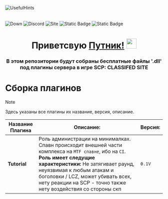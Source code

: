 
 ![UsefulHints](https://media.discordapp.net/attachments/1343943588299538492/1350831984804364308/Frame_19.png?ex=67d82bd2&is=67d6da52&hm=c7fd0bed9b4e662305e7d8ac53f273cebf32fe059cc797d0377e1e22eb8fe84e&=&format=webp&quality=lossless&width=1862&height=431)<br><br><br>
![Down](https://img.shields.io/badge/%D0%97%D0%B0%D0%B3%D1%80%D1%83%D0%B6%D0%B5%D0%BD%D0%BE-21-BUTTON?style=for-the-badge&logo=GitHub&label=%D0%97%D0%B0%D0%B3%D1%80%D1%83%D0%B6%D0%B5%D0%BD%D0%BE&labelColor=black&color=gray)
![Discord](https://img.shields.io/badge/%D0%94%D0%B8%D1%81%D0%BA%D0%BE%D1%80%D0%B4%20%D0%A1%D0%B5%D1%80%D0%B2%D0%B5%D1%80-button?style=for-the-badge&logo=Discord&color=gray)
![Site](https://img.shields.io/badge/%D0%9D%D0%B0%D1%88%20%D1%81%D0%B0%D0%B9%D1%82-button?style=for-the-badge&color=gray)
![Static Badge](https://img.shields.io/badge/Youtube-button?style=for-the-badge&logo=Youtube&color=red)
![Static Badge](https://img.shields.io/badge/%D0%9D%D0%B0%D1%88%20%D1%85%D0%BE%D1%81%D1%82%D0%B8%D0%BD%D0%B3-button?style=for-the-badge&logo=pterodactyl&color=orange)

<h1 align="center">Приветсвую <a href="https://daniilshat.ru/" target="_blank">Путник!</a> 
<img src="https://github.com/blackcater/blackcater/raw/main/images/Hi.gif" height="32"/></h1>
<h3 align="center">В этом репозитории будут собраны бесплатные файлы '.dll' под плагины сервера в игре SCP: CLASSIFED SITE </h3>

# **Сборка плагинов**
> [!NOTE]
> Здесь указаны все плагины их название, версия, описание.

| Название Плагина | Описание:                                                         | Версия:
|----------|-----------------------------------------------------------------|-----|
| **Tutorial** | Роль администрации на минималках. Спавн происходит внешней части комплекса на `MTF спавне`, ибо на `CI`. **Роль имеет следущие характеристики:** Не затягивает раунд, неуязвимая к любым атакам и боголовки / LCZ, может убивать всех, нету реакции на SCP - точно также нету воздействия со стороны скп| ```0.1V``` |

